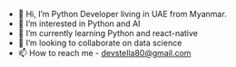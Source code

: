 - 👋 Hi, I’m Python Developer living in UAE from Myanmar.
- 👀 I’m interested in Python and AI
- 🌱 I’m currently learning Python and react-native
- 💞️ I’m looking to collaborate on data science
- 📫 How to reach me - devstella80@gmail.com

<!---
burmese-girl/burmese-girl is a ✨ special ✨ repository because its `README.md` (this file) appears on your GitHub profile.
You can click the Preview link to take a look at your changes.
--->
